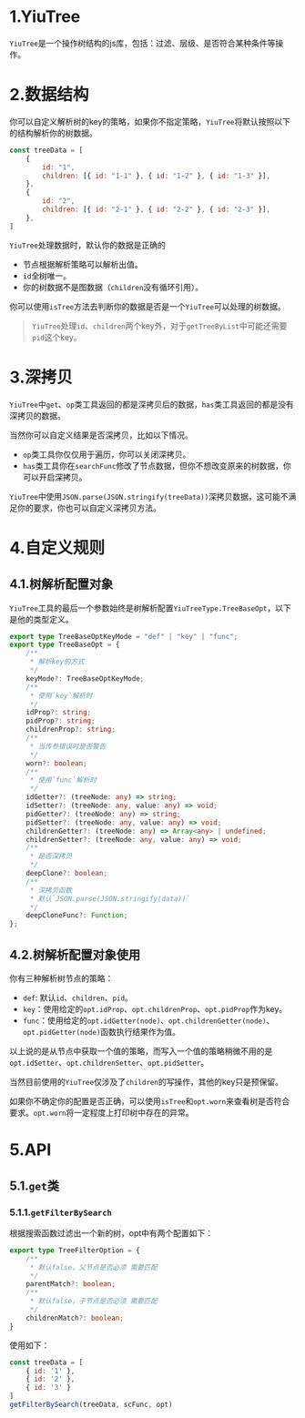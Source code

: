 # 1.YiuTree
`YiuTree`是一个操作树结构的js库，包括：过滤、层级、是否符合某种条件等操作。

# 2.数据结构
你可以自定义解析树的key的策略，如果你不指定策略，`YiuTree`将默认按照以下的结构解析你的树数据。
```js
const treeData = [
    {
        id: "1",
        children: [{ id: "1-1" }, { id: "1-2" }, { id: "1-3" }],
    },
    {
        id: "2",
        children: [{ id: "2-1" }, { id: "2-2" }, { id: "2-3" }],
    },
]
```

`YiuTree`处理数据时，默认你的数据是正确的
- 节点根据解析策略可以解析出值。
- `id`全树唯一。
- 你的树数据不是图数据（`children`没有循环引用）。

你可以使用`isTree`方法去判断你的数据是否是一个`YiuTree`可以处理的树数据。

> `YiuTree`处理`id`、`children`两个key外，对于`getTreeByList`中可能还需要`pid`这个key。

# 3.深拷贝
`YiuTree`中`get`、`op`类工具返回的都是深拷贝后的数据，`has`类工具返回的都是没有深拷贝的数据。

当然你可以自定义结果是否深拷贝，比如以下情况。
- `op`类工具你仅仅用于遍历，你可以关闭深拷贝。
- `has`类工具你在`searchFunc`修改了节点数据，但你不想改变原来的树数据，你可以开启深拷贝。

`YiuTree`中使用`JSON.parse(JSON.stringify(treeData))`深拷贝数据，这可能不满足你的要求，你也可以自定义深拷贝方法。


# 4.自定义规则

## 4.1.树解析配置对象
`YiuTree`工具的最后一个参数始终是树解析配置`YiuTreeType.TreeBaseOpt`，以下是他的类型定义。

```typescript
export type TreeBaseOptKeyMode = "def" | "key" | "func";
export type TreeBaseOpt = {
    /**
     * 解析key的方式
     */
    keyMode?: TreeBaseOptKeyMode;
    /**
     * 使用`key`解析时
     */
    idProp?: string;
    pidProp?: string;
    childrenProp?: string;
    /**
     * 当传参错误时是否警告
     */
    worn?: boolean;
    /**
     * 使用`func`解析时
     */
    idGetter?: (treeNode: any) => string;
    idSetter?: (treeNode: any, value: any) => void;
    pidGetter?: (treeNode: any) => string;
    pidSetter?: (treeNode: any, value: any) => void;
    childrenGetter?: (treeNode: any) => Array<any> | undefined;
    childrenSetter?: (treeNode: any, value: any) => void;
    /**
     * 是否深拷贝
     */
    deepClone?: boolean;
    /**
     * 深拷贝函数
     * 默认`JSON.parse(JSON.stringify(data))`
     */
    deepCloneFunc?: Function;
};
```

## 4.2.树解析配置对象使用

你有三种解析树节点的策略：
- `def`: 默认`id`、`children`、`pid`。
- `key`：使用给定的`opt.idProp`、`opt.childrenProp`、`opt.pidProp`作为key。
- `func`：使用给定的`opt.idGetter(node)`、`opt.childrenGetter(node)`、`opt.pidGetter(node)`函数执行结果作为值。

以上说的是从节点中获取一个值的策略，而写入一个值的策略稍微不用的是`opt.idSetter`、`opt.childrenSetter`、`opt.pidSetter`。

当然目前使用的`YiuTree`仅涉及了`children`的写操作，其他的key只是预保留。

如果你不确定你的配置是否正确，可以使用`isTree`和`opt.worn`来查看树是否符合要求。`opt.worn`将一定程度上打印树中存在的异常。


# 5.API

## 5.1.`get`类

### 5.1.1.`getFilterBySearch`

根据搜索函数过滤出一个新的树，opt中有两个配置如下：
```typescript
export type TreeFilterOption = {
    /**
     * 默认false，父节点是否必须 需要匹配
     */
    parentMatch?: boolean;
    /**
     * 默认false，子节点是否必须 需要匹配
     */
    childrenMatch?: boolean;
}
```

使用如下：
```js
const treeData = [
    { id: '1' },
    { id: '2' },
    { id: '3' }
]
getFilterBySearch(treeData, scFunc, opt)
```

